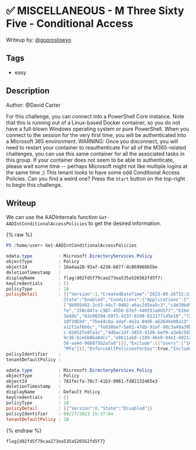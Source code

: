 # ✅ MISCELLANEOUS - M Three Sixty Five - Conditional Access

Writeup by: [@goproslowyo](https://github.com/goproslowyo)

## Tags

- easy

## Description

Author: @David Carter

For this challenge, you can connect into a PowerShell Core instance. Note that this is running out of a Linux-based Docker container, so you do not have a full-blown Windows operating system or pure PowerShell.    When you connect to the session for the very first time, you will be authenticated into a Microsoft 365 environment. WARNING: Once you disconnect, you will need to restart your container to reauthenticate    For all of the M365-related challenges, you can use this same container for all the associated tasks in this group. If your container does not seem to be able to authenticate, please wait some time -- perhaps Microsoft might not like multiple logins at the same time ;)   This tenant looks to have some odd  Conditional Access Policies. Can you find a weird one?  Press the `Start` button on the top-right to begin this challenge.

## Writeup

We can use the AADInternals function `Get-AADIntConditionalAccessPolicies` to get the desired information.

{% raw %}
```powershell
PS /home/user> Get-AADIntConditionalAccessPolicies

odata.type          : Microsoft.DirectoryServices.Policy
objectType          : Policy
objectId            : 16a4aa28-93af-4238-b877-dc869968b5be
deletionTimestamp   :
displayName         : flag{d02fd5f79caa273ea535a526562fd5f7}
keyCredentials      : {}
policyType          : 18
policyDetail        : {{"Version":1,"CreatedDateTime":"2023-09-26T15:33:28.0547019Z","ModifiedDateTime":"2023-09-27T15:37:03.5072379Z","
                      State":"Enabled","Conditions":{"Applications":{"Include":[{"Applications":["All"]}]},"Users":{"Include":[{"Roles":
                      ["9b895d92-2cd3-44c7-9d02-a6ac2d5ea5c3","c4e39bd9-1100-46d3-8c65-fb160da0071f","b0f54661-2d74-4c50-afa3-1ec803f12e
                      fe","158c047a-c907-4556-b7ef-446551a6b5f7","b1be1c3e-b65d-4f19-8427-f6fa0d97feb9","29232cdf-9323-42fd-ade2-1d097af
                      3e4de","62e90394-69f5-4237-9190-012177145e10","729827e3-9c14-49f7-bb1b-9608f156bbb8","966707d0-3269-4727-9be2-8c3a
                      10f19b9d","7be44c8a-adaf-4e2a-84d6-ab2649e08a13","194ae4cb-b126-40b2-bd5b-6091b380977d","f28a1f50-f6e7-4571-818b-6
                      a12f2af6b6c","fe930be7-5e62-47db-91af-98c3a49a38b1","0526716b-113d-4c15-b2c8-68e3c22b9f80","fdd7a751-b60b-444a-984
                      c-02652fe8fa1c","4d6ac14f-3453-41d0-bef9-a3e0c569773a","2b745bdf-0803-4d80-aa65-822c4493daac","11648597-926c-4cf3-
                      9c36-bcebb0ba8dcc","e8611ab8-c189-46e8-94e1-60213ab1f814","f023fd81-a637-4b56-95fd-791ac0226033","69091246-20e8-4a
                      56-aa4d-066075b2a7a8"]}],"Exclude":[{"Users":["183037f1-027d-4206-84af-95106f08e16c"]}]}},"Controls":[{"Control":[
                      "Mfa"]}],"EnforceAllPoliciesForEas":true,"IncludeOtherLegacyClientTypeForEvaluation":true}}
policyIdentifier    :
tenantDefaultPolicy :

odata.type          : Microsoft.DirectoryServices.Policy
objectType          : Policy
objectId            : 781fecfa-78c7-41b3-9961-fd82132465e3
deletionTimestamp   :
displayName         : Default Policy
keyCredentials      : {}
policyType          : 18
policyDetail        : {{"Version":0,"State":"Disabled"}}
policyIdentifier    : 09/27/2023 15:37:04
tenantDefaultPolicy : 18
```
{% endraw %}

`flag{d02fd5f79caa273ea535a526562fd5f7}`
